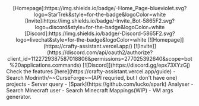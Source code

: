<!--suppress HtmlDeprecatedAttribute -->
<div align="center">
<!-- Shields -->
[Homepage]:https://img.shields.io/badge/-Home_Page-blueviolet.svg?logo=StarTrek&style=for-the-badge&logoColor=white
[Invite]:https://img.shields.io/badge/-Invite_Bot-5865F2.svg?logo=discord&style=for-the-badge&logoColor=white
[Discord]:https://img.shields.io/badge/-Discord-5865F2.svg?logo=livechat&style=for-the-badge&logoColor=white
<!-- Shields -->
[![Homepage]](https://crafty-assistant.vercel.app/)
[![Invite]](https://discord.com/api/oauth2/authorize?client_id=1122729387587018806&permissions=277025392640&scope=bot%20applications.commands)
[![Discord]](https://discord.gg/epx73XYzGj)
</div>
Check the features [here](https://crafty-assistant.vercel.app/guide)
- Search Modrinth/~~CurseForge~~(API requried, but I don't have one) projects
- Server query
- [Spark](https://github.com/lucko/spark) Analyser
- Search Minecraft user
- Search Minecraft Mappings(WIP)
- VM args generator.

